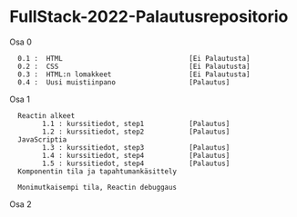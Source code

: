 # FullStack-2022-Palautusrepositorio

Osa   0

      0.1 :  HTML                               [Ei Palautusta]
      0.2 :  CSS                                [Ei Palautusta]
      0.3 :  HTML:n lomakkeet                   [Ei Palautusta]
      0.4 :  Uusi muistiinpano                  [Palautus]

Osa   1

      Reactin alkeet
            1.1 : kurssitiedot, step1           [Palautus]
            1.2 : kurssitiedot, step2           [Palautus]
      JavaScriptia
            1.3 : kurssitiedot, step3           [Palautus]
            1.4 : kurssitiedot, step4           [Palautus]
            1.5 : kurssitiedot, step4           [Palautus]
      Komponentin tila ja tapahtumankäsittely
            
      Monimutkaisempi tila, Reactin debuggaus

Osa   2
